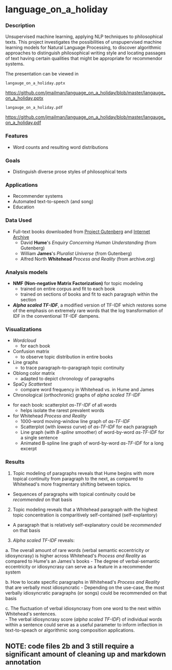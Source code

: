 # language_on_a_holiday


### Description

Unsupervised machine learning, applying NLP techniques to philosophical texts. This project investigates the possibilities of unspupervised machine learning models for Natural Language Processing, to discover algorithmic approaches to distinguish philosophical writing style and locating passages of text having certain qualities that might be appropriate for recommendor systems.

The presentation can be viewed in

`langauge_on_a_holiday.pptx`

<https://github.com/jmailman/language_on_a_holiday/blob/master/langauge_on_a_holiday.pptx>

`langauge_on_a_holiday.pdf`

<https://github.com/jmailman/language_on_a_holiday/blob/master/langauge_on_a_holiday.pdf>


### Features

* Word counts and resulting word distributions

### Goals
* Distinguish diverse prose styles of philosophical texts

### Applications
* Recommender systems
* Automated text-to-speech (and song)
* Education

### Data Used

* Full-text books downloaded from [Project Gutenberg](www.gutenberg.org) and [Internet Archive](www.archive.org)
  - David **Hume**'s _Enquiry Concerning Human Understanding_ (from Gutenberg)
  - William **James**'s _Pluralist Universe_ (from Gutenberg)
  - Alfred North **Whitehead** _Process and Reality_ (from archive.org)

### Analysis models
* **NMF (Non-negative Matrix Factorization)** for topic modeling
  - trained on entire corpus and fit to each book
  - trained on sections of books and fit to each paragraph within the section
* **_Alpha scaled TF-IDF_**, a modified version of TF-IDF which restores some of the emphasis on extremely rare words that the log transformation of IDF in the conventional TF-IDF dampens.

### Visualizations

* _Wordcloud_
  - for each book
* Confusion matrix
  - to observe topic distribution in entire books
* Line graphs
  - to trace paragraph-to-paragraph topic continuity
* Oblong color matrix
  - adapted to depict chronology of paragraphs
* SpaCy _Scattertext_
  - compare word frequency in Whitehead vs. in Hume and James
*  Chronological (orthochronic) graphs of _alpha scaled TF-IDF_
 - for each book: scatterplot _as-TF-IDF_ of all words
    - helps isolate the rarest prevalent words
 - for Whitehead _Process and Reality_
   - 1000-word moving-window line graph of _as-TF-IDF_
   - Scatterplot (with _lowess_ curve) of _as-TF-IDF_ for each paragraph
   - Line graph (with _B-spline_ smoother) of word-by-word _as-TF-IDF_ for a single sentence
   - Animated B-spline line graph of word-by-word _as-TF-IDF_ for a long excerpt

### Results
1. Topic modeling of paragraphs reveals that Hume begins with more topical continuity from paragraph to the next, as compared to Whitehead's more fragmentary shifting between topics.
 - Sequences of paragraphs with topical continuity could be _recommended_ on that basis

2. Topic modeling reveals that a Whitehead paragraph with the highest topic concentration is comparitively self-contained (self-explantory)
 - A paragraph that is relatively self-explanatory could be _recommended_ on that basis

3. _Alpha scaled TF-IDF_ reveals:

  a. The overall amount of rare words (verbal semantic eccentricity or idiosyncrasy) is higher across Whitehead's _Process and Reality_ as compared to Hume's an James's books
    - The degree of verbal-semantic eccentricity or idiosyncrasy can serve as a feature in a recommender system

  b. How to locate specific paragraphs in Whitehead's _Process and Reality_ that are verbally most idiosyncratic
    - Depending on the use-case, the most verbally idiosyncratic paragraphs (or songs) could be recommended on that basis

  c. The fluctuation of verbal idiosyncrasy from one word to the next within Whitehead's sentences.  
    - The verbal idiosyncrasy score (_alpha scaled TF-IDF_) of individual words within a sentence could serve as a useful parameter to inform inflection in text-to-speach or algorithmic song composition applications.

  ## NOTE: code files 2b and 3 still require a significant amount of cleaning up and markdown annotation
